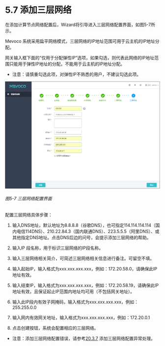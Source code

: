 # 5.7 添加三层网络

在添加计算节点网络配置后，Wizard将引导进入三层网络配置界面，如图5-7所示。

Mevoco 系统采用扁平网络模式，三层网络的IP地址范围可用于云主机的IP地址分配。

网关输入框下面的“仅用于分配弹性IP”选项，如果勾选，则代表此网络的IP地址范围只能用于弹性IP地址的分配，不能用于云主机的IP地址分配。

* 注意：请慎重勾选此项，对弹性IP不熟悉的用户，不建议勾选此项。

![png](../images/5-7.png "图5-7 三层网络配置界面")
###### 图5-7 三层网络配置界面 


配置三层网络具体步骤：

1. 输入DNS地址，默认地址为8.8.8.8（谷歌DNS），也可指定114.114.114.114（国内电信114DNS）、210.22.84.3（国内联通DNS）、223.5.5.5（阿里DNS）、或其他指定DNS地址。点击DNS后边的问号，会提示添加三层网络的帮助。

2. 输入IP 段名称，用于标识三层网络的IP段名称。

3. 输入三层网络相关简介，可简述三层网络相关信息进行备注。可留空不填。

4. 输入起始IP，输入格式为xxx.xxx.xxx.xxx，例如：172.20.58.0，请确保此IP地址有效。

5. 输入结束IP，输入格式为xxx.xxx.xxx.xxx，例如：172.20.58.19，请确保此IP地址有效，且保证起止IP范围内地址均可用（不包括网关地址）。

6. 输入此IP段内有效子网掩码，输入格式为xxx.xxx.xxx.xxx，例如：255.255.0.0

7. 输入网内有效网关地址，输入格式为xxx.xxx.xxx.xxx，例如：172.20.0.1

8. 点击创建按钮，系统会配置相应的三层网络。

* 注意：添加三层网络配置错误，请参考[20.3.7](/exception/l3.md) 添加三层网络配置异常处理。



